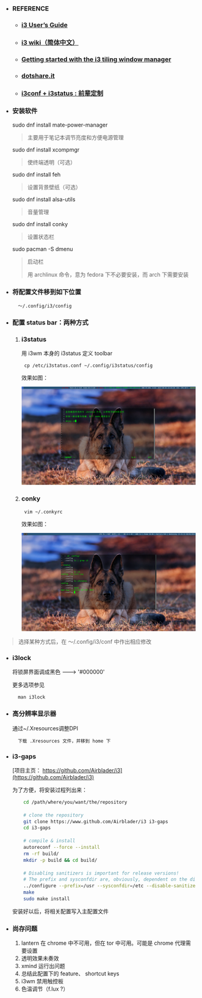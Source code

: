 - ### REFERENCE

    + ### [i3 User’s Guide](https://i3wm.org/docs/userguide.html#_opening_terminals_and_moving_around)

    + ### [i3 wiki（简体中文）](https://wiki.archlinux.org/index.php/I3_(%E7%AE%80%E4%BD%93%E4%B8%AD%E6%96%87))

    + ### [Getting started with the i3 tiling window manager](https://fedoramagazine.org/getting-started-i3-window-manager/)

    + ### [dotshare.it](http://dotshare.it/category/wms/i3/)

    + ### [i3conf + i3status : 前辈定制](https://github.com/levinit/i3wm-config)

- ### 安装软件

    sudo dnf install mate-power-manager    
    > 主要用于笔记本调节亮度和方便电源管理

    sudo dnf install xcompmgr
    > 使终端透明（可选）

    sudo dnf install feh    
    > 设置背景壁纸（可选）

    sudo dnf install alsa-utils
    > 音量管理
    
    sudo dnf install conky
    > 设置状态栏
    
    sudo pacman -S dmenu
    > 启动栏
    > 
    > 用 archlinux 命令，意为 fedora 下不必要安装，而 arch 下需要安装

- ### 将配置文件移到如下位置

        ～/.config/i3/config

- ### 配置 status bar：两种方式

    1. ### i3status

        用 i3wm 本身的 i3status 定义 toolbar

            cp /etc/i3status.conf ~/.config/i3status/config

        效果如图：

        ![i3status_bar](images/i3status.png)

    1. ### conky

            vim ~/.conkyrc

        效果如图：

        ![conky_bar](images/conky.png)

> 选择某种方式后，在 ～/.config/i3/conf 中作出相应修改

- ### i3lock

    将锁屏界面调成黑色 ---> '#000000'

    更多选项参见

		man i3lock

- ### 高分辨率显示器

    通过~/.Xresources调整DPI

        下载 .Xresources 文件，并移到 home 下

- ### i3-gaps

    [项目主页： https://github.com/Airblader/i3](https://github.com/Airblader/i3)

    为了方便，将安装过程列出来：

    ``` bash
        cd /path/where/you/want/the/repository

        # clone the repository
        git clone https://www.github.com/Airblader/i3 i3-gaps
        cd i3-gaps

        # compile & install
        autoreconf --force --install
        rm -rf build/
        mkdir -p build && cd build/

        # Disabling sanitizers is important for release versions!
        # The prefix and sysconfdir are, obviously, dependent on the distribution.
        ../configure --prefix=/usr --sysconfdir=/etc --disable-sanitizers
        make
        sudo make install
    ```

    安装好以后，将相关配置写入主配置文件

- ### 尚存问题

    1. lantern 在 chrome 中不可用，但在 tor 中可用。可能是 chrome 代理需要设置
    1. 透明效果未奏效
    1. xmind 运行出问题
    1. 总结此配置下的 feature、 shortcut keys
    1. i3wm 禁用触控板
    1. 色温调节（f.lux ?）

